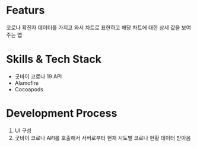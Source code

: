 # Featurs 
코로나 확진자 데이터를 가지고 와서 차트로 표현하고 해당 차트에 대한 상세 값을 보여주는 앱

# Skills & Tech Stack
- 굿바이 코로나 19 API 
- Alamofire 
- Cocoapods

# Development Process
1. UI 구성
2. 굿바이 코로나 API를 호출해서 서버로부터 현재 시도별 코로나 현황 데이터 받아옴

